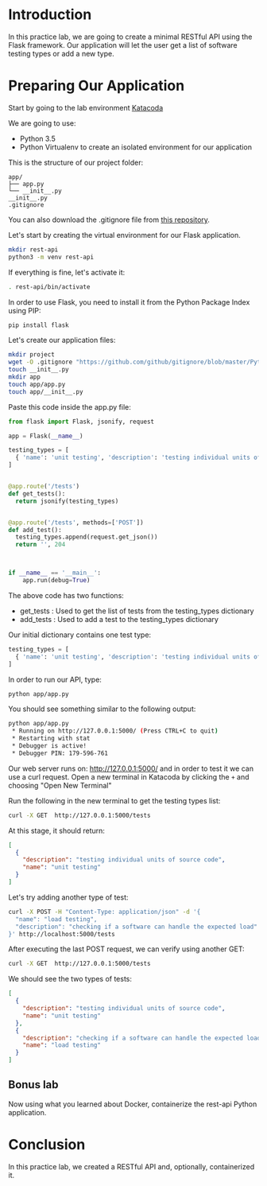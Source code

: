 # Introduction


In this practice lab, we are going to create a minimal RESTful API using the Flask framework. Our application will let the user get a list of software testing types or add a new type.

# Preparing Our Application

Start by going to the lab environment
[Katacoda](https://katacoda.com/courses/ubuntu/playground)


We are going to use:

- Python 3.5
- Python Virtualenv to create an isolated environment for our application

This is the structure of our project folder:

```
app/
├── app.py
└── __init__.py
__init__.py
.gitignore
```

You can also download the .gitignore file from [this repository](https://github.com/github/gitignore/blob/master/Python.gitignore).

Let's start by creating the virtual environment for our Flask application.

```bash
mkdir rest-api
python3 -m venv rest-api
```

If everything is fine, let's activate it:

```bash
. rest-api/bin/activate
```

In order to use Flask, you need to install it from the Python Package Index using PIP:

```bash
pip install flask
```

Let's create our application files:

```bash
mkdir project
wget -O .gitignore "https://github.com/github/gitignore/blob/master/Python.gitignore" 2> templog
touch __init__.py
mkdir app
touch app/app.py
touch app/__init__.py
```

Paste this code inside the app.py file:

```python
from flask import Flask, jsonify, request

app = Flask(__name__)

testing_types = [
  { 'name': 'unit testing', 'description': 'testing individual units of source code' }
]


@app.route('/tests')
def get_tests():
  return jsonify(testing_types)


@app.route('/tests', methods=['POST'])
def add_test():
  testing_types.append(request.get_json())
  return '', 204



if __name__ == '__main__':
    app.run(debug=True)

```

The above code has two functions:
- get_tests : Used to get the list of tests from the testing\_types dictionary
- add_tests : Used to add a test to the testing\_types dictionary

Our initial dictionary contains one test type:

```python
testing_types = [
  { 'name': 'unit testing', 'description': 'testing individual units of source code' }
]
```

In order to run our API, type:

```bash
python app/app.py
```

You should see something similar to the following output:

```bash
python app/app.py
 * Running on http://127.0.0.1:5000/ (Press CTRL+C to quit)
 * Restarting with stat
 * Debugger is active!
 * Debugger PIN: 179-596-761
```

Our web server runs on: http://127.0.0.1:5000/ and in order to test it we can use a curl request.  Open a new terminal in Katacoda by clicking the `+` and choosing "Open New Terminal"

Run the following in the new terminal to get the testing types list:

```bash
curl -X GET  http://127.0.0.1:5000/tests
```

At this stage, it should return:

```json
[
  {
    "description": "testing individual units of source code",
    "name": "unit testing"
  }
]
```

Let's try adding another type of test:

```bash
curl -X POST -H "Content-Type: application/json" -d '{
  "name": "load testing",
  "description": "checking if a software can handle the expected load"
}' http://localhost:5000/tests
```

After executing the last POST request, we can verify using another GET:

```bash
curl -X GET  http://127.0.0.1:5000/tests
```

We should see the two types of tests:

```json
[
  {
    "description": "testing individual units of source code",
    "name": "unit testing"
  },
  {
    "description": "checking if a software can handle the expected load",
    "name": "load testing"
  }
]
```

## Bonus lab
Now using what you learned about Docker, containerize the rest-api Python application.

# Conclusion

In this practice lab, we created a RESTful API and, optionally, containerized it.
